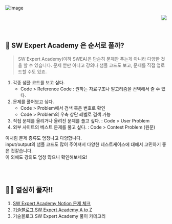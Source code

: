 ![image](https://user-images.githubusercontent.com/45550607/122665325-85f1df80-d1e1-11eb-956a-d8fb435ff9f3.png)

<div align="right"><a href="https://hits.seeyoufarm.com"/><img src="https://hits.seeyoufarm.com/api/count/incr/badge.svg?url=https://github.com/eona1301/Algorithms-Problem-Solving/tree/main/SW-Expert-Academy"/></a></div>

<br>
<br>

## 🤔 SW Expert Academy 은 순서로 풀까?
> SW Expert Academy(이하 SWEA)은 단순히 문제만 푸는게 아니라 다양한 것을 할 수 있습니다. 문제 뿐만 아니고 강의나 샘플 코드도 보고, 문제를 직접 업로드할 수도 있죠.

1. 각종 샘플 코드를 보고 싶다.
   + Code > Reference Code : 원하는 자료구조나 알고리즘을 선택해서 줄 수 있다.
2. 문제를 풀어보고 싶다.
   + Code > Problem에서 검색 혹은 번호로 확인
   + Code > Problem의 우측 상단 레벨로 검색 가능
3. 직접 문제를 올리거나 올려진 문제를 풀고 싶다. :  Code > User Problem
4. 외부 사이트의 베스트 문제를 풀고 싶다. : Code > Contest Problem (원문)

이처럼 문제 종류도 엄청나고 다양합니다. <br>
input/output의 샘플 코드도 많이 주어져서 다양한 테스트케이스에 대해서 고민하기 좋은 것같습니다.<br>
이 외에도 강의도 엄청 많으니 확인해보세요!<br>

<br>
<br>

## ✍🏻 열심히 풀자!!

1. [SW Expert Academy Notion 문제 체크](https://www.notion.so/danghyeona/39f697effdc74c9c9a235bbf1ba9f48a?v=b11284d0630b4a5ba53c9959d7281cbb)
2. [기술블로그 SW Expert Academy A to Z](https://eona1301.github.io/a_to_z/SWEASolution/)
3. 기술블로그 SW Expert Academy 풀이 카테고리